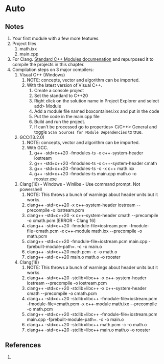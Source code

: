 # Auto

## Notes
1. Your first module with a few more features
2. Project files
   1. math.ixx
   2. main.cpp
3. For Clang. [Standard C++ Modules documenation](https://clang.llvm.org/docs/StandardCPlusPlusModules.html) and repurposed it to compile the projects in this chapter.
4. Compilation steps on 3 major compilers:
   1. Visual C++ (Windows)
      1. NOTE: concepts, vector and algorithm can be imported. 
      2. With the latest version of Visual C++.
         1. Create a console project
         2. Set the standard to C++20
         3. Right click on the solution name in Project Explorer and select add> Module
         4. Add a module file named boxcontainer.ixx and put in the code
         5. Put the code in the main.cpp file
         6. Build and run the project.
         7. If <iostream> can't be processed go to properties> C/C++> General and toggle `Scan Sources for Module Dependencies` to true.
   2. GCC(13.2.0)
      1. NOTE: concepts, vector and algorithm can be imported.
      2. With GCC.
         1. g++ -std=c++20 -fmodules-ts -x c++-system-header iostream
         2. g++ -std=c++20 -fmodules-ts -x c++-system-header cmath
         3. g++ -std=c++20 -fmodules-ts -c -x c++ math.ixx
         4. g++ -std=c++20 -fmodules-ts main.cpp math.o -o rooster.exe
   3. Clang(16) - Windows - Winlibs - Use command prompt. Not powershell
      1. NOTE: This throws a bunch of warnings about header units but it works.
      2. clang++ -std=c++20 -x c++-system-header iostream --precompile -o iostream.pcm
      3. clang++ -std=c++20 -x c++-system-header cmath --precompile -o cmath.pcm [ERROR - Clang 16]
      4. clang++ -std=c++20 -fmodule-file=iostream.pcm -fmodule-file=cmath.pcm -x c++-module math.ixx --precompile -o math.pcm
      5. clang++ -std=c++20 -fmodule-file=iostream.pcm main.cpp -fprebuilt-module-path=. -c -o main.o
      6. clang++ -std=c++20 math.pcm -c -o math.o
      7. clang++ -std=c++20 main.o math.o -o rooster
   4. Clang(18)
      1. NOTE: This throws a bunch of warnings about header units but it works.
      2. clang++ -std=c++20 -stdlib=libc++ -x c++-system-header iostream --precompile -o iostream.pcm
      3. clang++ -std=c++20 -stdlib=libc++ -x c++-system-header cmath --precompile -o cmath.pcm
      4. clang++ -std=c++20 -stdlib=libc++ -fmodule-file=iostream.pcm -fmodule-file=cmath.pcm -x c++-module math.ixx --precompile -o math.pcm
      5. clang++ -std=c++20 -stdlib=libc++ -fmodule-file=iostream.pcm main.cpp -fprebuilt-module-path=. -c -o main.o
      6. clang++ -std=c++20 -stdlib=libc++ math.pcm -c -o math.o
      7. clang++ -std=c++20 -stdlib=libc++ main.o math.o -o rooster

## References

1. 

